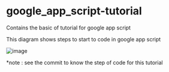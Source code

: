 # google_app_script-tutorial
Contains the basic of tutorial for google app script

This diagram shows steps to start to code in google app script

![image](https://user-images.githubusercontent.com/37644705/188278393-317d07bf-aa74-4816-9583-f0264bffea82.png)


*note : see the commit to know the step of code for this tutorial
